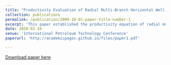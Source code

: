 ```yaml
---
title: "Productivity Evaluation of Radial Multi-Branch Horizontal Well in Unconventional Gas Reservoirs Considering Permeability Variation: Model Establishment and Sensitivity Analyses"
collection: publications
permalink: /publication/2009-10-01-paper-title-number-1
excerpt: 'This paper established the productivity equation of radial multi-branch horizontal (RMBH) well in unconventional natural gas reservoirs.'
date: 2020-01-16
venue: 'International Petroleum Technology Conference'
paperurl: 'http://academicpages.github.io/files/paper1.pdf'

---
```

[Download paper here](http://academicpages.github.io/files/paper1.pdf)

